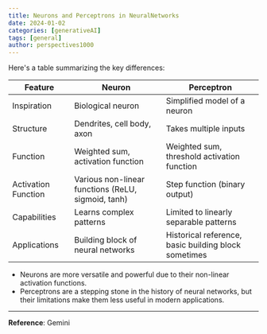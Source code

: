 ```yaml
---
title: Neurons and Perceptrons in NeuralNetworks
date: 2024-01-02
categories: [generativeAI]
tags: [general]
author: perspectives1000
---
```



Here's a table summarizing the key differences:

| Feature | Neuron | Perceptron |
| --- | --- | --- |
| Inspiration | Biological neuron | Simplified model of a neuron |
| Structure | Dendrites, cell body, axon | Takes multiple inputs |
| Function | Weighted sum, activation function | Weighted sum, threshold activation function |
| Activation Function | Various non-linear functions (ReLU, sigmoid, tanh) | Step function (binary output) |
| Capabilities | Learns complex patterns | Limited to linearly separable patterns |
| Applications | Building block of neural networks | Historical reference, basic building block sometimes |


- Neurons are more versatile and powerful due to their non-linear activation functions.
- Perceptrons are a stepping stone in the history of neural networks, but their limitations make them less useful in modern applications.

---
**Reference**:  Gemini
